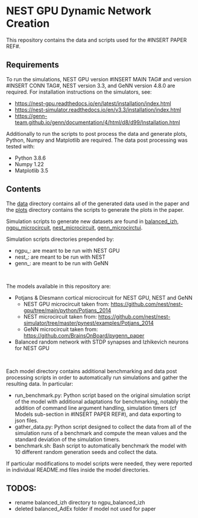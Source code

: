 # NEST GPU Dynamic Network Creation

This repository contains the data and scripts used for the #INSERT PAPER REF#.

## Requirements
To run the simulations, NEST GPU version #INSERT MAIN TAG# and version #INSERT CONN TAG#, NEST version 3.3, and GeNN version 4.8.0 are required.
For installation instructions on the simulators, see:
 - https://nest-gpu.readthedocs.io/en/latest/installation/index.html
 - https://nest-simulator.readthedocs.io/en/v3.3/installation/index.html
 - https://genn-team.github.io/genn/documentation/4/html/d8/d99/Installation.html

Additionally to run the scripts to post process the data and generate plots, Python, Numpy and Matplotlib are required.
The data post processing was tested with:
 * Python 3.8.6
 * Numpy 1.22
 * Matplotlib 3.5

## Contents
The [data](data/) directory contains all of the generated data used in the paper and the [plots](plots/) directory contains the scripts to generate the plots in the paper.

Simulation scripts to generate new datasets are found in [balanced_izh](balanced_izh/), [ngpu_microcircuit](ngpu_microcircuit/), [nest_microcircuit](nest_microcircuit/), [genn_microcirctui](genn_microcirctui/).

Simulation scripts directories prepended by:
 - ngpu_: are meant to be run with NEST GPU
 - nest_: are meant to be run with NEST
 - genn_: are meant to be run with GeNN

 <br>

 The models available in this repository are:
  - Potjans & Diesmann cortical microcircuit for NEST GPU, NEST and GeNN
    - NEST GPU microcircuit taken from: https://github.com/nest/nest-gpu/tree/main/python/Potjans_2014
    - NEST microcircuit taken from: https://github.com/nest/nest-simulator/tree/master/pynest/examples/Potjans_2014
    - GeNN microcircuit taken from: https://github.com/BrainsOnBoard/pygenn_paper
  - Balanced random network with STDP synapses and Izhikevich neurons for NEST GPU

<br>

Each model directory contains additional benchmarking and data post processing scripts in order to automatically run simulations and gather the resulting data.
In particular:
 - run_benchmark.py: Python script based on the original simulation script of the model with additional adaptations for benchmarking, notably the addition of command line argument handling, simulation timers (cf Models sub-section in #INSERT PAPER REF#), and data exporting to json files.
 - gather_data.py: Python script designed to collect the data from all of the simulation runs of a benchmark and compute the mean values and the standard deviation of the simulation timers.
 - benchmark.sh: Bash script to automatically benchmark the model with 10 different random generation seeds and collect the data.

If particular modifications to model scripts were needed, they were reported in individual README.md files inside the model directories.


## TODOS:

 - rename balanced_izh directory to ngpu_balanced_izh
 - deleted balanced_AdEx folder if model not used for paper